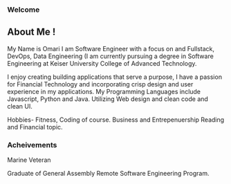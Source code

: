 ### Welcome

## About Me !

My Name is Omari I am Software Engineer with a focus on and Fullstack, DevOps, Data Engineering (I am currently pursuing a degree in Software Engineering at Keiser University College of Advanced Technology. 

I enjoy creating building applications that serve a purpose,  I have a passion for Financial Technology and incorporating crisp design and user experience in my applications.   My Programming Languages include Javascript, Python and Java. Utilizing Web design and clean code and clean UI.
 
Hobbies- Fitness, Coding of course. Business and Entrepenuership  Reading and Financial topic.


### Acheivements

Marine Veteran 

Graduate of General Assembly Remote Software Engineering Program. 




